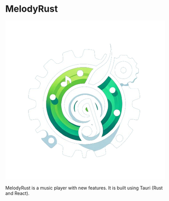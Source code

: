 # MelodyRust

![MelodyRust Icon](public/icon.png)

MelodyRust is a music player with new features. It is built using Tauri (Rust and React).
